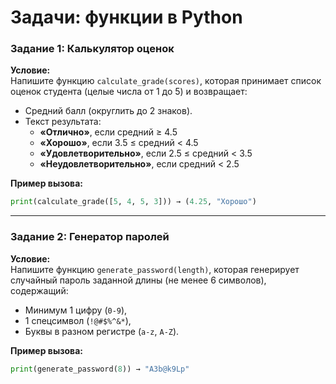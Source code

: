 # **Задачи: функции в Python**
### **Задание 1: Калькулятор оценок**  
**Условие:**  
Напишите функцию `calculate_grade(scores)`, которая принимает список оценок студента (целые числа от 1 до 5) и возвращает:  
- Средний балл (округлить до 2 знаков).  
- Текст результата:  
  - **«Отлично»**, если средний ≥ 4.5  
  - **«Хорошо»**, если 3.5 ≤ средний < 4.5  
  - **«Удовлетворительно»**, если 2.5 ≤ средний < 3.5  
  - **«Неудовлетворительно»**, если средний < 2.5  

**Пример вызова:**  
```python
print(calculate_grade([5, 4, 5, 3])) → (4.25, "Хорошо")
```
---
### **Задание 2: Генератор паролей**  
**Условие:**  
Напишите функцию `generate_password(length)`, которая генерирует случайный пароль заданной длины (не менее 6 символов), содержащий:  
- Минимум 1 цифру (`0-9`),  
- 1 спецсимвол (`!@#$%^&*`),  
- Буквы в разном регистре (`a-z`, `A-Z`).  

**Пример вызова:**  
```python
print(generate_password(8)) → "A3b@k9Lp"
```
